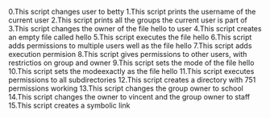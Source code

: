 0.This script changes user to betty
1.This script prints the username of the current user
2.This script prints all the groups the current user is part of
3.This script changes the owner of the file hello to user
4.This script creates an empty file called hello
5.This script executes the file hello
6.This script adds permissions to multiple users well as the file hello
7.This script adds execution permision
8.This script gives permissions to other users, with restrictios on group and owner
9.This script sets the mode of the file hello
10.This script sets the modeexactly as the file hello
11.This script executes permissions to all subdirectories
12.This script creates a directory with 751 permissions working
13.This script changes the group owner to school
14.This script changes the owner to vincent and the group owner to staff
15.This script creates a symbolic link 

